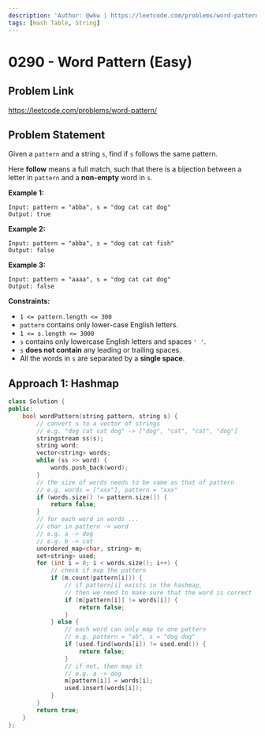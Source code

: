 ```yaml
---
description: 'Author: @wkw | https://leetcode.com/problems/word-pattern/'
tags: [Hash Table, String]
---
```


# 0290 - Word Pattern (Easy)

## Problem Link

https://leetcode.com/problems/word-pattern/

## Problem Statement

Given a `pattern` and a string `s`, find if `s` follows the same pattern.

Here **follow** means a full match, such that there is a bijection between a letter in `pattern` and a **non-empty** word in `s`.

**Example 1:**

```
Input: pattern = "abba", s = "dog cat cat dog"
Output: true
```

**Example 2:**

```
Input: pattern = "abba", s = "dog cat cat fish"
Output: false
```

**Example 3:**

```
Input: pattern = "aaaa", s = "dog cat cat dog"
Output: false
```

**Constraints:**

- `1 <= pattern.length <= 300`
- `pattern` contains only lower-case English letters.
- `1 <= s.length <= 3000`
- `s` contains only lowercase English letters and spaces `' '`.
- `s` **does not contain** any leading or trailing spaces.
- All the words in `s` are separated by a **single space**.

## Approach 1: Hashmap

<Tabs>
<TabItem value="cpp" label="C++">
<SolutionAuthor name="@wkw"/>

```cpp
class Solution {
public:
    bool wordPattern(string pattern, string s) {
        // convert s to a vector of strings
        // e.g. "dog cat cat dog" -> ["dog", "cat", "cat", "dog"]
        stringstream ss(s);
        string word;
        vector<string> words;
        while (ss >> word) {
            words.push_back(word);
        }
        // the size of words needs to be same as that of pattern
        // e.g. words = ["xxx"], pattern = "xxx"
        if (words.size() != pattern.size()) {
            return false;
        }
        // for each word in words ...
        // char in pattern -> word
        // e.g. a -> dog
        // e.g. b -> cat
        unordered_map<char, string> m;
        set<string> used;
        for (int i = 0; i < words.size(); i++) {
            // check if map the pattern
            if (m.count(pattern[i])) {
                // if pattern[i] exists in the hashmap,
                // then we need to make sure that the word is correct
                if (m[pattern[i]] != words[i]) {
                    return false;
                }
            } else {
                // each word can only map to one pattern
                // e.g. pattern = "ab", s = "dog dog"
                if (used.find(words[i]) != used.end()) {
                    return false;
                }
                // if not, then map it
                // e.g. a -> dog
                m[pattern[i]] = words[i];
                used.insert(words[i]);
            }
        }
        return true;
    }
};
```

</TabItem>
</Tabs>
